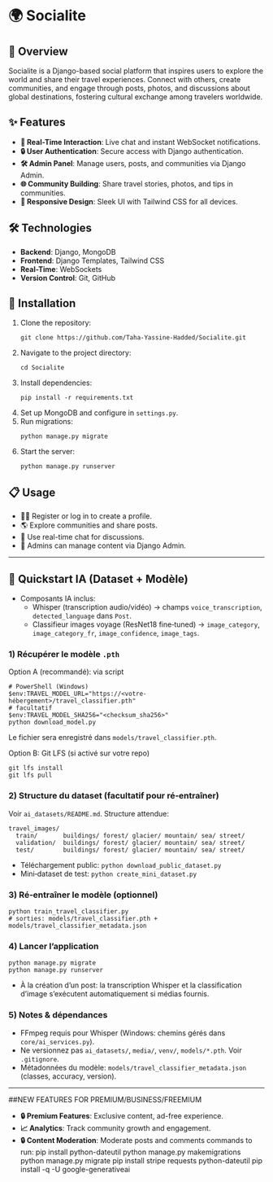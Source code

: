 # 🌍 Socialite

## 📖 Overview
Socialite is a Django-based social platform that inspires users to explore the world and share their travel experiences. Connect with others, create communities, and engage through posts, photos, and discussions about global destinations, fostering cultural exchange among travelers worldwide.

## ✨ Features
- **💬 Real-Time Interaction**: Live chat and instant WebSocket notifications.
- **🔒 User Authentication**: Secure access with Django authentication.
- **🛠️ Admin Panel**: Manage users, posts, and communities via Django Admin.
- **🌐 Community Building**: Share travel stories, photos, and tips in communities.
- **📱 Responsive Design**: Sleek UI with Tailwind CSS for all devices.

## 🛠️ Technologies
- **Backend**: Django, MongoDB
- **Frontend**: Django Templates, Tailwind CSS
- **Real-Time**: WebSockets
- **Version Control**: Git, GitHub

## 🚀 Installation
1. Clone the repository:
   ```
   git clone https://github.com/Taha-Yassine-Hadded/Socialite.git
   ```
2. Navigate to the project directory:
   ```
   cd Socialite
   ```
3. Install dependencies:
   ```
   pip install -r requirements.txt
   ```
4. Set up MongoDB and configure in `settings.py`.
5. Run migrations:
   ```
   python manage.py migrate
   ```
6. Start the server:
   ```
   python manage.py runserver
   ```

## 📋 Usage
- 🧑‍💻 Register or log in to create a profile.
- 🌎 Explore communities and share posts.
- 💬 Use real-time chat for discussions.
- 🔧 Admins can manage content via Django Admin.


---

## 🤖 Quickstart IA (Dataset + Modèle)

- Composants IA inclus:
  - Whisper (transcription audio/vidéo) → champs `voice_transcription`, `detected_language` dans `Post`.
  - Classifieur images voyage (ResNet18 fine‑tuned) → `image_category`, `image_category_fr`, `image_confidence`, `image_tags`.

### 1) Récupérer le modèle `.pth`
Option A (recommandé): via script
```
# PowerShell (Windows)
$env:TRAVEL_MODEL_URL="https://<votre-hébergement>/travel_classifier.pth"
# facultatif
$env:TRAVEL_MODEL_SHA256="<checksum_sha256>"
python download_model.py
```
Le fichier sera enregistré dans `models/travel_classifier.pth`.

Option B: Git LFS (si activé sur votre repo)
```
git lfs install
git lfs pull
```

### 2) Structure du dataset (facultatif pour ré‑entraîner)
Voir `ai_datasets/README.md`. Structure attendue:
```
travel_images/
  train/       buildings/ forest/ glacier/ mountain/ sea/ street/
  validation/  buildings/ forest/ glacier/ mountain/ sea/ street/
  test/        buildings/ forest/ glacier/ mountain/ sea/ street/
```
- Téléchargement public: `python download_public_dataset.py`
- Mini‑dataset de test: `python create_mini_dataset.py`

### 3) Ré‑entraîner le modèle (optionnel)
```
python train_travel_classifier.py
# sorties: models/travel_classifier.pth + models/travel_classifier_metadata.json
```

### 4) Lancer l’application
```
python manage.py migrate
python manage.py runserver
```
- À la création d’un post: la transcription Whisper et la classification d’image s’exécutent automatiquement si médias fournis.

### 5) Notes & dépendances
- FFmpeg requis pour Whisper (Windows: chemins gérés dans `core/ai_services.py`).
- Ne versionnez pas `ai_datasets/`, `media/`, `venv/`, `models/*.pth`. Voir `.gitignore`.
- Métadonnées du modèle: `models/travel_classifier_metadata.json` (classes, accuracy, version).

---

##NEW FEATURES FOR PREMIUM/BUSINESS/FREEMIUM
- **🔒 Premium Features**: Exclusive content, ad-free experience.
- **📈 Analytics**: Track community growth and engagement.
- **🔒 Content Moderation**: Moderate posts and comments
commands to run:
pip install python-dateutil
python manage.py makemigrations
python manage.py migrate
pip install stripe requests python-dateutil
pip install -q -U google-generativeai